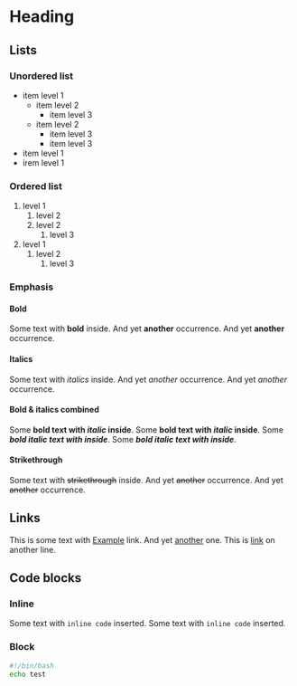 # Heading

## Lists

### Unordered list

- item level 1
  - item level 2
    - item level 3
  - item level 2
    - item level 3
    - item level 3
- item level 1
- irem level 1

### Ordered list

1. level 1
   1. level 2
   2. level 2
      1. level 3
2. level 1
   1. level 2
      1. level 3

### Emphasis

#### Bold

Some text with **bold** inside. And yet **another** occurrence.
And yet **another** occurrence.

#### Italics

Some text with *italics* inside. And yet *another* occurrence.
And yet *another* occurrence.

#### Bold & italics combined

Some **bold text with *italic* inside**.
Some **bold text with *italic* inside**.
Some ***bold italic text with inside***.
Some ***bold italic text with inside***.

#### Strikethrough

Some text with ~~strikethrough~~ inside. And yet ~~another~~ occurrence.
And yet ~~another~~ occurrence.

## Links

This is some text with [Example](https://example.com) link. And yet [another](www.example.com) one.
This is [link](http://example.com) on another line.

## Code blocks

### Inline

Some text with `inline code` inserted.
Some text with `inline code` inserted.

### Block

```bash
#!/bin/bash
echo test
```

